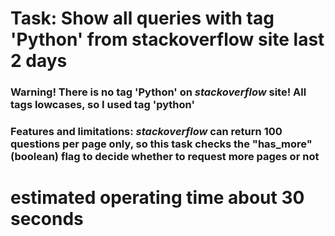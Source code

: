 # Task: Show all queries with tag 'Python' from stackoverflow site last 2 days 

### Warning! There is no tag 'Python' on *stackoverflow* site! All tags lowcases, so I used tag 'python'  

### Features and limitations: *stackoverflow* can return 100 questions per page only, so this task checks the "has_more" (boolean) flag to decide whether to request more pages or not



# estimated operating time about 30 seconds